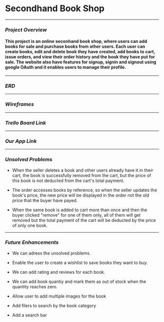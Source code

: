 # **Secondhand Book Shop**

---

### _Project Overview_

#### This project is an online seconhand book shop, where users can add books for sale and purchase books from other users. Each user can create books, edit and delete book they have created, add books to cart, issue orders, and view their order history and the book they have put for sale. The website also have features for signup, signin and signout using google OAuth and it enables users to manage their profile.

---

### _ERD_

---

### _Wireframes_

---

### _Trello Board Link_

---

### _Our App Link_

---

### _Unsolved Problems_

- When the seller deletes a book and other users already have it in their cart, the book is successfully removed from the cart, but the price of this book is not deducted from the cart's total payment.

- The order accesses books by reference, so when the seller updates the book's price, the new price will be displayed in the order not the old price that the buyer have payed.

- When the same book is added to cart more than once and then the buyer clicked "remove" for one of them only, all of them will get removed but the total payment of the cart will be deducted by the price of only one book.

---

### _Future Enhancements_

- We can adress the unsolved problems.

- Enable the user to create a wishlist to save books they want to buy.

- We can add rating and reviews for each book.

- We can add book quantiy and mark them as out of stock when the quantity reaches zero.

- Allow user to add multiple images for the book

- Add filers to search by the book category

- Add a search bar
